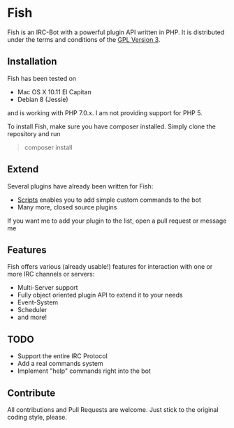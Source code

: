 # Fish

Fish is an IRC-Bot with a powerful plugin API written in PHP. 
It is distributed under the terms and conditions of the [GPL Version 3](LICENSE).

## Installation

Fish has been tested on 

* Mac OS X 10.11 El Capitan
* Debian 8 (Jessie)

and is working with PHP 7.0.x. I am not providing support for PHP 5.

To install Fish, make sure you have composer installed. Simply clone the repository and run
> composer install

## Extend

Several plugins have already been written for Fish: 

- [Scripts](https://github.com/nkreer/Fish-Scripts) enables you to add simple custom commands to the bot
- Many more, closed source plugins

If you want me to add your plugin to the list, open a pull request or message me

## Features

Fish offers various (already usable!) features for interaction with one or more IRC channels or servers: 

- Multi-Server support
- Fully object oriented plugin API to extend it to your needs
- Event-System
- Scheduler
- and more!

## TODO

- Support the entire IRC Protocol
- Add a real commands system
- Implement "help" commands right into the bot

## Contribute

All contributions and Pull Requests are welcome. Just stick to the original coding style, please.